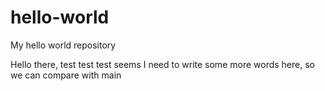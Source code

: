 # hello-world
My hello world repository

Hello there, test test test
seems I need to write some more words here, so we can compare with main
